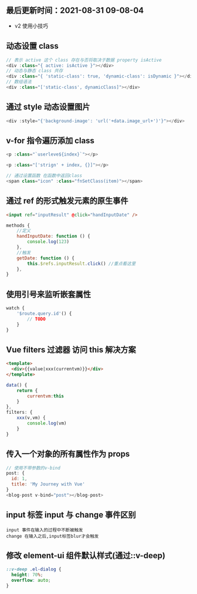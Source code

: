 <!--
 * @Description:
 * @Author: panrui
 * @Date: 2023-07-07 08:59:05
 * @LastEditTime: 2023-08-31 09:08:04
 * @LastEditors: panrui
 * 不忘初心,不负梦想
-->

## 最后更新时间：2021-08-31 09-08-04

- v2 使用小技巧

## 动态设置 class

```js
// 表示 active 这个 class 存在与否将取决于数据 property isActive
<div :class="{ active: isActive }"></div>
// 动态与静态 class 共存
<div :class="{ 'static-class': true, 'dynamic-class': isDynamic }"></div>
// 数组语法
<div :class="['static-class', dynamicClass]"></div>
```

## 通过 style 动态设置图片

```js
<div :style="{'background-image': 'url('+data.image_url+')'}"></div>
```

## v-for 指令遍历添加 class

```js
<p :class="`userleve${index}`"></p>

<p :class="['strign' + index, {}]"></p>

// 通过设置函数 在函数中返回class
<span class="icon" :class="fnSetClass(item)"></span>
```

## 通过 ref 的形式触发元素的原生事件

```html
<input ref="inputResult" @click="handInputDate" />
```

```js
methods {
    //定义
    handInputDate: function () {
        console.log(123)
    },
    //触发
    getDate: function () {
        this.$refs.inputResult.click() //重点看这里
    },
}
```

## 使用引号来监听嵌套属性

```js
watch {
    '$route.query.id'() {
        // TODO
    }
}
```

## Vue filters 过滤器 访问 this 解决方案

```html
<template>
  <div>{{value|xxx(currentvm)}}</div>
</template>
```

```js
data() {
    return {
        currentvm:this
    }
},
filters: {
    xxx(v,vm) {
        console.log(vm)
    }
}
```

## 传入一个对象的所有属性作为 props

```js
// 使用不带参数的v-bind
post: {
  id: 1,
  title: 'My Journey with Vue'
}
<blog-post v-bind="post"></blog-post>
```

## input 标签 input 与 change 事件区别

```markup
input 事件在输入的过程中不断被触发
change 在输入之后,input标签blur才会触发
```

## 修改 element-ui 组件默认样式(通过::v-deep)

```css
::v-deep .el-dialog {
  height: 70%;
  overflow: auto;
}
```
